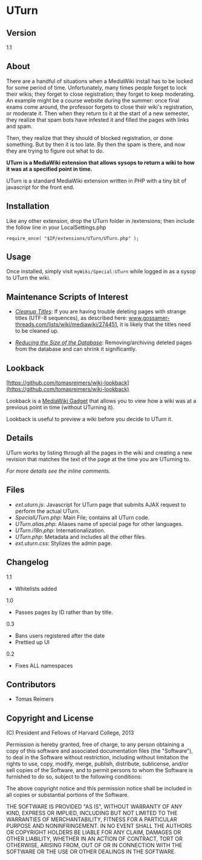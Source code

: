 # UTurn 

## Version

1.1

## About

There are a handful of situations when a MediaWiki install has to be locked for some period of time. Unfortunately, many times people forget to lock their wikis; they forget to close registration; they forget to keep moderating. An example might be a course website during the summer: once final exams come around, the professor forgets to close their wiki's registration, or moderate it. Then when they return to it at the start of a new semester, they realize that spam bots have infested it and filled the pages with links and spam.

Then, they realize that they should of blocked registration, or done something. But by then it is too late. By then the spam is there, and now they are trying to figure out what to do.

**UTurn is a MediaWiki extension that allows sysops to return a wiki to how it was at a specified point in time.**

UTurn is a standard MediaWiki extension written in PHP with a tiny bit of javascript for the front end.

## Installation

Like any other extension, drop the UTurn folder in /extensions; then include the follow line in your LocalSettings.php

    require_once( "$IP/extensions/UTurn/UTurn.php" );

## Usage

Once installed, simply visit `myWiki/Special:UTurn` while logged in as a sysop to UTurn the wiki.

## Maintenance Scripts of Interest

 * [*Cleanup Titles*](http://www.mediawiki.org/wiki/Manual:CleanupTitles.php): If you are having trouble deleting pages with strange titles (UTF-8 sequences), as described here: www.gossamer-threads.com/lists/wiki/mediawiki/274451, it is likely that the titles need to be cleaned up.

 * [*Reducing the Size of the Database*](http://www.mediawiki.org/wiki/Manual:Reduce_size_of_the_database): Removing/archiving deleted pages from the database and can shrink it significantly. 

## Lookback 

[https://github.com/tomasreimers/wiki-lookback](https://github.com/tomasreimers/wiki-lookback)

Lookback is a [MediaWiki Gadget](http://www.mediawiki.org/wiki/Extension:Gadgets) that allows you to view how a wiki was at a previous point in time (without UTurning it). 

Lookback is useful to preview a wiki before you decide to UTurn it.

## Details

UTurn works by listing through all the pages in the wiki and creating a new revision that matches the text of the page at the time you are UTurning to.

*For more details see the inline comments.*

## Files

 * *ext.uturn.js*: Javascript for UTurn page that submits AJAX request to perform the actual UTurn.
 * *SpecialUTurn.php*: Main File; contains all UTurn code.
 * *UTurn.alias.php*: Aliases name of special page for other languages.
 * *UTurn.i18n.php*: Internationalization.
 * *UTurn.php*: Metadata and includes all the other files.
 * *ext.uturn.css*:  Stylizes the admin page.

## Changelog 

1.1

 * Whitelists added

1.0

 * Passes pages by ID rather than by title.

0.3

 * Bans users registered after the date
 * Prettied up UI

0.2 

 * Fixes ALL namespaces

## Contributors

 * Tomas Reimers

## Copyright and License

(C) President and Fellows of Harvard College, 2013

Permission is hereby granted, free of charge, to any person obtaining a copy of this software and associated documentation files (the "Software"), to deal in the Software without restriction, including without limitation the rights to use, copy, modify, merge, publish, distribute, sublicense, and/or sell copies of the Software, and to permit persons to whom the Software is furnished to do so, subject to the following conditions:

The above copyright notice and this permission notice shall be included in all copies or substantial portions of the Software.

THE SOFTWARE IS PROVIDED "AS IS", WITHOUT WARRANTY OF ANY KIND, EXPRESS OR IMPLIED, INCLUDING BUT NOT LIMITED TO THE WARRANTIES OF MERCHANTABILITY, FITNESS FOR A PARTICULAR PURPOSE AND NONINFRINGEMENT. IN NO EVENT SHALL THE AUTHORS OR COPYRIGHT HOLDERS BE LIABLE FOR ANY CLAIM, DAMAGES OR OTHER LIABILITY, WHETHER IN AN ACTION OF CONTRACT, TORT OR OTHERWISE, ARISING FROM, OUT OF OR IN CONNECTION WITH THE SOFTWARE OR THE USE OR OTHER DEALINGS IN THE SOFTWARE.